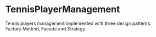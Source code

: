 # TennisPlayerManagement
Tennis players management implemented with three design patterns: Factory Method, Facade and Strategy
